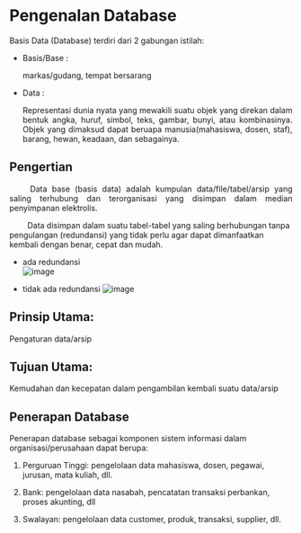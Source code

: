 # Pengenalan Database


Basis Data (Database) terdiri dari 2 gabungan istilah:
- Basis/Base : <p style="text-align: justify;"> markas/gudang, tempat bersarang

- Data : <p style="text-align: justify;">Representasi dunia nyata yang mewakili suatu objek yang direkan dalam bentuk angka, huruf, simbol, teks, gambar, bunyi, atau kombinasinya. Objek yang dimaksud dapat beruapa manusia(mahasiswa, dosen, staf), barang, hewan, keadaan, dan sebagainya.

## Pengertian
<p style="text-align: justify;">
&emsp;&emsp;  Data base (basis data) adalah kumpulan data/file/tabel/arsip yang saling terhubung dan terorganisasi yang disimpan dalam median penyimpanan elektrolis.

&emsp;&emsp; Data disimpan dalam suatu tabel-tabel yang saling berhubungan tanpa pengulangan (redundansi) yang tidak perlu agar dapat dimanfaatkan kembali dengan benar, cepat dan mudah.

* ada redundansi <br>
![image](https://user-images.githubusercontent.com/73374855/151656704-eccc8405-8752-41c6-8341-b930d25c4f38.png)
<Gambar perbandinag tabel basis data yang redudansi dan tidak>

* tidak ada redundansi
![image](https://user-images.githubusercontent.com/73374855/151656850-234f8cf8-4cd8-4178-ae88-e61fd37e7fa7.png)

## Prinsip Utama:
Pengaturan data/arsip

## Tujuan Utama: 
Kemudahan dan kecepatan dalam pengambilan kembali suatu data/arsip

## Penerapan Database

Penerapan database sebagai komponen sistem informasi dalam organisasi/perusahaan dapat berupa:

1. Perguruan Tinggi: pengelolaan data mahasiswa, dosen, pegawai, jurusan, mata kuliah, dll.

2. Bank: pengelolaan data nasabah, pencatatan transaksi perbankan, proses akunting, dll

3. Swalayan: pengelolaan data customer, produk, transaksi, supplier, dll.
